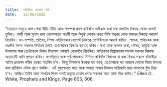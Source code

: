 ```yaml
---
title:  অতিৰিক্ত অধ্যয়ন পাঠ
date:   13/06/2025
---
```


“চয়তানে মানুহে ভাল পোৱা ৰীতি-নীতি আৰু পৰম্পৰা গ্ৰহণ কৰিবলৈ অস্বীকাৰ কৰা সৰু দলটোৰ বিৰুদ্ধে ক্ষোভ জগাই তুলিব। পদবী আৰু সুনাম থকা লোকসকলে অধর্মী আৰু নিকৃষ্ট লোকৰ লগত মিলি ঈশ্বৰৰ লোক সকলৰ বিৰুদ্ধে পৰামৰ্শ বিচাৰিব। ধন-সম্পত্তি, প্রতিভা, শিক্ষা এইবিলাকৰ যোগেদি নিজকে তেওঁবিলাকে আৱৰি ৰাখিব। শাসক, পৰিচাৰক আৰু মণ্ডলীৰ সদস্য সকলক নির্যাতন চলাই তেওঁলোকৰ বিৰুদ্ধে ষড়যন্ত্ৰ কৰিব। কথা আৰু কলমৰ দ্বাৰা, গৌৰৱ, ভাবুকি আৰু উপহাসৰ দ্বাৰা তেওঁলোকে নিজৰ বিশ্বাসক ওফৰাই পেলাবলৈ বিচাৰিব। বাইবেলৰ বিশ্রামবাৰৰ সমৰ্থক সকলৰ বিৰুদ্ধে অত্যাচাৰী আনি প্রণয়ন কৰিব। জনপ্রিয়তা আৰু পৃষ্ঠপোষকতা নিশ্চিত কৰিবলৈ বিধানক বা ৰাজ বিষয়া সকলে ৰবিবৰীয়া আইন প্রণয়নৰ দাবীৰ ওচৰত নতশিৰ হ’ব। কিন্তু যিসকলে ঈশ্বৰক ভয় কৰে, তেওঁলোকে দহ আজ্ঞাৰ কোনো নিয়ম উলংঘা কৰা প্ৰতিষ্ঠান এটাক গ্ৰহণ নকৰিব। এই যুদ্ধক্ষেত্ৰত সত্য আৰু অসত্য মাজৰ বিবাদৰ অন্তিমটো মহা-সংঘাতৰ যুঁজ দিয়া হ’ব। আজিও ইষ্টেৰ আৰু মদৰ্খয়ৰ দিনৰ দৰেই প্ৰভুৱে তেওঁৰ লোক সকলক সত্য আৰু সিদ্ধ কৰিব।” Ellen G. White, Prophets and Kings. Page 605, 606.